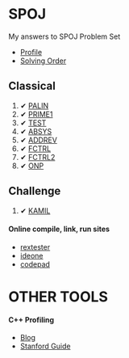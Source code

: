 SPOJ
====

My answers to SPOJ Problem Set

* [Profile](http://www.spoj.com/users/santhoshvai)
* [Solving Order](http://www.spoj.com/problems/classical/sort=-6)

Classical
---------

1. ✔ [PALIN](http://www.spoj.com/problems/PALIN)
2. ✔ [PRIME1](http://www.spoj.com/problems/PRIME1)
3. ✔ [TEST](http://www.spoj.com/problems/TEST)
4. ✔ [ABSYS](http://www.spoj.com/problems/ABSYS/)
5. ✔ [ADDREV](http://www.spoj.com/problems/ADDREV/)
6. ✔ [FCTRL](http://www.spoj.com/problems/FCTRL/)
7. ✔ [FCTRL2](http://www.spoj.com/problems/FCTRL2/)
8. ✔ [ONP](http://www.spoj.com/problems/ONP/)

Challenge
---------

1. ✔ [KAMIL](http://www.spoj.com/problems/KAMIL)


#### Online compile, link, run sites 

* [rextester](http://rextester.com/runcode)
* [ideone](http://ideone.com/)
* [codepad](http://codepad.org/)

OTHER TOOLS
===========

#### C++ Profiling
* [Blog](http://kusemanohar.wordpress.com/2012/08/13/c-performance-analysis-profiling-tools/)
* [Stanford Guide](http://www.stanford.edu/class/cs107/guide_callgrind.html)
